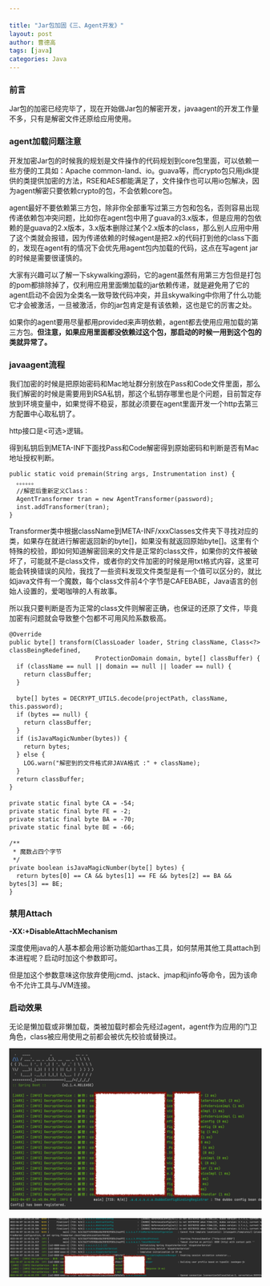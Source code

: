 ```yaml
---

title: "Jar包加固《三、Agent开发》"
layout: post
author: 曹德高
tags: [java]
categories: Java
---
```


### 前言

Jar包的加密已经完毕了，现在开始做Jar包的解密开发，javaagent的开发工作量不多，只有是解密文件还原给应用使用。

### agent加载问题注意

开发加密Jar包的时候我的规划是文件操作的代码规划到core包里面，可以依赖一些方便的工具如：Apache common-land、io。guava等，而crypto包只用jdk提供的类提供加密的方法，RSE和AES都能满足了，文件操作也可以用io包解决，因为agent解密只要依赖crypto的包，不会依赖core包。

agent最好不要依赖第三方包，除非你全部重写过第三方包和包名，否则容易出现传递依赖包冲突问题，比如你在agent包中用了guava的3.x版本，但是应用的包依赖的是guava的2.x版本，3.x版本删除过某个2.x版本的class，那么别人应用中用了这个类就会报错，因为传递依赖的时候agent是把2.x的代码打到他的class下面的，发现在agent有的情况下会优先用agent包内加载的代码，这点在写agent jar的时候是需要很谨慎的。

大家有兴趣可以了解一下skywalking源码，它的agent虽然有用第三方包但是打包的pom都排除掉了，仅利用应用里面懒加载的jar依赖传递，就是避免用了它的agent启动不会因为全类名一致导致代码冲突，并且skywalking中你用了什么功能它才会被激活，一旦被激活，你的jar包肯定是有该依赖，这也是它的厉害之处。

如果你的agent要用尽量都用<scope>provided</scope>来声明依赖，agent都去使用应用加载的第三方包。**但注意，如果应用里面都没依赖过这个包，那启动的时候一用到这个包的类就异常了。**

### javaagent流程

我们加密的时候是把原始密码和Mac地址群分别放在Pass和Code文件里面，那么我们解密的时候是需要用到RSA私钥，那这个私钥存哪里也是个问题，目前暂定存放到环境变量中，如果觉得不稳妥，那就必须要在agent里面开发一个http去第三方配置中心取私钥了。

http接口是<可选>逻辑。

得到私钥后到META-INF下面找Pass和Code解密得到原始密码和判断是否有Mac地址授权判断。

```
public static void premain(String args, Instrumentation inst) {
  。。。。。。
  //解密后重新定义Class：
  AgentTransformer tran = new AgentTransformer(password);
  inst.addTransformer(tran);
}
```

Transformer类中根据className到META-INF/xxxClasses文件夹下寻找对应的类，如果存在就进行解密返回新的byte[]，如果没有就返回原始byte[]。这里有个特殊的校验，即如何知道解密回来的文件是正常的class文件，如果你的文件被破坏了，可能就不是class文件，或者你的文件加密的时候是用txt格式内容，这里可能会转换错误的风险，我找了一些资料发现文件类型是有一个值可以区分的，就比如java文件有一个魔数，每个class文件前4个字节是CAFEBABE，Java语言的创始人设置的，爱喝咖啡的人有故事。

所以我只要判断是否为正常的class文件则解密正确，也保证的还原了文件，毕竟加密有问题就会导致整个包都不可用风险系数极高。

```
@Override
public byte[] transform(ClassLoader loader, String className, Class<?> classBeingRedefined,
                        ProtectionDomain domain, byte[] classBuffer) {
  if (className == null || domain == null || loader == null) {
    return classBuffer;
  }

  byte[] bytes = DECRYPT_UTILS.decode(projectPath, className, this.password);
  if (bytes == null) {
    return classBuffer;
  }
  if (isJavaMagicNumber(bytes)) {
    return bytes;
  } else {
    LOG.warn("解密到的文件格式非JAVA格式 :" + className);
  }
  return classBuffer;
}

private static final byte CA = -54;
private static final byte FE = -2;
private static final byte BA = -70;
private static final byte BE = -66;

/**
 * 魔数占四个字节
 */
private boolean isJavaMagicNumber(byte[] bytes) {
  return bytes[0] == CA && bytes[1] == FE && bytes[2] == BA && bytes[3] == BE;
}
```

### 禁用Attach

**-XX:+DisableAttachMechanism**

深度使用java的人基本都会用诊断功能如arthas工具，如何禁用其他工具attach到本进程呢？启动时加这个参数即可。

但是加这个参数意味这你放弃使用jcmd、jstack、jmap和jinfo等命令，因为该命令不允许工具与JVM连接。

### 启动效果

无论是懒加载或非懒加载，类被加载时都会先经过agent，agent作为应用的门卫角色，class被应用使用之前都会被优先校验或替换过。

![image-20220407164650754](/images/2022-04-08-jarx/image-20220407164650754.png)

![image-20220407164737747](/images/2022-04-08-jarx/image-20220407164737747.png)

